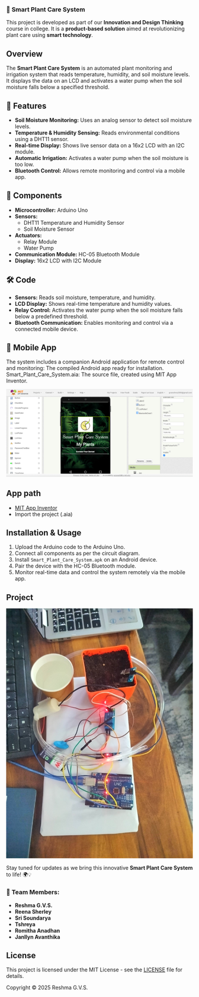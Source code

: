 
### 🌱 **Smart Plant Care System**  

This project is developed as part of our **Innovation and Design Thinking** course in college. 
It is a **product-based solution** aimed at revolutionizing plant care using **smart technology**.  

##  Overview
The **Smart Plant Care System** is an automated plant monitoring and irrigation system that reads temperature, humidity, and soil moisture levels. It displays the data on an LCD and activates a water pump when the soil moisture falls below a specified threshold. 

## 🌿 Features
- **Soil Moisture Monitoring:** Uses an analog sensor to detect soil moisture levels.
- **Temperature & Humidity Sensing:** Reads environmental conditions using a DHT11 sensor.
- **Real-time Display:** Shows live sensor data on a 16x2 LCD with an I2C module.
- **Automatic Irrigation:** Activates a water pump when the soil moisture is too low.
- **Bluetooth Control:** Allows remote monitoring and control via a mobile app.

## 🔧 Components
- **Microcontroller:** Arduino Uno
- **Sensors:**
  - DHT11 Temperature and Humidity Sensor
  - Soil Moisture Sensor
- **Actuators:**
  - Relay Module
  - Water Pump
- **Communication Module:** HC-05 Bluetooth Module
- **Display:** 16x2 LCD with I2C Module

## 🛠️ Code 
- **Sensors:** Reads soil moisture, temperature, and humidity.
- **LCD Display:** Shows real-time temperature and humidity values.
- **Relay Control:** Activates the water pump when the soil moisture falls below a predefined threshold.
- **Bluetooth Communication:** Enables monitoring and control via a connected mobile device.

## 📱 Mobile App
The system includes a companion Android application for remote control and monitoring:
The compiled Android app ready for installation.
Smart_Plant_Care_System.aia: The source file, created using MIT App Inventor.

![Alt text](pro_plan.png)

## App path

 -  [MIT App Inventor](https://appinventor.mit.edu/) 
 -  Import the project (.aia) 

##  Installation & Usage
1.  Upload the Arduino code to the Arduino Uno.
2.  Connect all components as per the circuit diagram.
3.  Install `Smart_Plant_Care_System.apk` on an Android device.
4.  Pair the device with the HC-05 Bluetooth module.
5.  Monitor real-time data and control the system remotely via the mobile app.

## Project 

![Alt text](https://github.com/Reshmagvs/Smart-Plant-Care-System/blob/main/1000018247.jpg)


Stay tuned for updates as we bring this innovative **Smart Plant Care System** to life! 🌍💡 

### 👥 **Team Members:**  

- **Reshma G.V.S.**
- **Reena Sherley**   
- **Sri Soundarya**  
- **Tshreya**
- **Romitha Anadhan**  
- **Janllyn Avanthika** 

## License

This project is licensed under the MIT License - see the [LICENSE](LICENSE) file for details.

Copyright © 2025 Reshma G.V.S.
